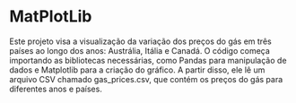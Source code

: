 # MatPlotLib
Este projeto visa a visualização da variação dos preços do gás em três países ao longo dos anos: Austrália, Itália e Canadá. O código começa importando as bibliotecas necessárias, como Pandas para manipulação de dados e Matplotlib para a criação do gráfico. A partir disso, ele lê um arquivo CSV chamado gas_prices.csv, que contém os preços do gás para diferentes anos e países.
